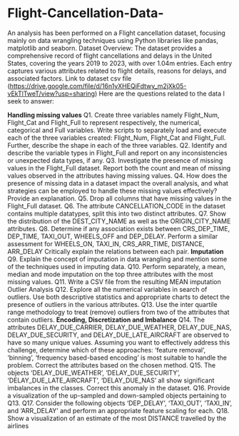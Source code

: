 # Flight-Cancellation-Data-
An analysis has been performed on a Flight cancellation dataset, focusing mainly on data wrangling techniques using Python libraries like pandas, matplotlib and seaborn.
Dataset Overview:
The dataset provides a comprehensive record of flight cancellations and delays in the United 
States, covering the years 2019 to 2023, with over 1.04m entries. Each entry captures various 
attributes related to flight details, reasons for delays, and associated factors.
Link to dataset csv file (https://drive.google.com/file/d/16n1yXHEQjFdtwy_m2jXk05-vEkTlTweT/view?usp=sharing)
Here are the questions related to the data I seek to answer:

**Handling missing values**
Q1. Create three variables namely Flight_Num, Flight_Cat and Flight_Full to represent 
respectively, the numerical, categorical and Full variables. Write scripts to separately load 
and execute each of the three variables created: Flight_Num, Flight_Cat and Flight_Full.
Further, describe the shape in each of the three variables.
Q2. Identify and describe the variable types in Flight_Full and report on any inconsistencies or 
unexpected data types, if any.
Q3. Investigate the presence of missing values in the Flight_Full dataset. Report both the count
and mean of missing values observed in the attributes having missing values.
Q4. How does the presence of missing data in a dataset impact the overall analysis, and what 
strategies can be employed to handle these missing values effectively? Provide an 
explanation.
Q5. Drop all columns that have missing values in the Flight_Full dataset.
Q6. The attribute CANCELLATION_CODE in the dataset contains multiple datatypes, split this 
into two distinct attributes. 
Q7. Show the distribution of the DEST_CITY_NAME as well as the ORIGIN_CITY_NAME 
attributes.
Q8. Determine if any association exists between CRS_DEP_TIME, DEP_TIME, TAXI_OUT, 
WHEELS_OFF and DEP_DELAY. Perform a similar assessment for WHEELS_ON,
TAXI_IN, CRS_ARR_TIME, DISTANCE, ARR_DELAY Critically explain the relations 
between each pair.
**Imputation**
Q9. Explain the concept of imputation in data wrangling and mention some of the techniques used 
in imputing data.
Q10. Perform separately, a mean, median and mode imputation on the top three attributes with 
the most missing values.
Q11. Write a CSV file from the resulting MEAN imputation
Outlier Analysis
Q12. Explore all the numerical variables in search of outliers. Use both descriptive statistics and 
appropriate charts to detect the presence of outliers in the various attributes.
Q13. Use the inter quartile range methodology to treat (remove) outliers from two of the attributes 
that contain outliers.
**Encoding, Discretization and Imbalance**
Q14. The attributes DELAY_DUE_CARRIER, DELAY_DUE_WEATHER, 
DELAY_DUE_NAS, DELAY_DUE_SECURITY, and DELAY_DUE_LATE_AIRCRAFT 
are observed to have so many unique values. Assuming you want to effectively address this 
challenge, determine which of these approaches: ‘feature removal’, ‘binning’, ‘frequency 
based-based encoding’ is most suitable to handle the problem. Correct the attributes based 
on the chosen method. 
Q15. The objects ‘DELAY_DUE_WEATHER’, ‘DELAY_DUE_SECURITY’, 
‘DELAY_DUE_LATE_AIRCRAFT’, ‘DELAY_DUE_NAS’ all show significant imbalances 
in the classes. Correct this anomaly in the dataset.
Q16. Provide a visualization of the up-sampled and down-sampled objects pertaining to Q13.
Q17. Consider the following objects ‘DEP_DELAY’, ‘TAXI_OUT’, ‘TAXI_IN’, and 
‘ARR_DELAY’ and perform an appropriate feature scaling for each.
Q18. Show a visualization of an estimate of the most DISTANCE travelled by the airlines
